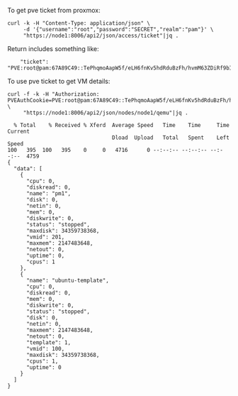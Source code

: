 To get pve ticket from proxmox:

	curl -k -H "Content-Type: application/json" \
	     -d '{"username":"root","password":"SECRET","realm":"pam"}' \
	     "https://node1:8006/api2/json/access/ticket"|jq .

Return includes something like:

	    "ticket": "PVE:root@pam:67A89C49::TePhqmoAapW5f/eLH6fnKv5hdRduBzFh/hvmM63ZDiRf9bIyCJdeIRXTDandEKNQY631/5rjR0kvX9Lnj66ZDfiKc18t696huAcL7F2TqAKRk9n0d7jAt512u45Z9U0TqDeEbAyw0xK9j3tJxTNE7gwWt4A5fUBcjXecHGH1G1GjW8/VsFFryP6FDDE52oJ3Vk8GJGvvIpmB22HyP8DPmn6ELcnHJMiEr/FjdI4PgX2gpLrU+Oc8BYZTsrqBwA7oAOz3buHyPJw+taLd07K1Ex/f4jHSD5uD6XGuDu+mMczuJsgA+OIIlJ5bFJIZu4Hk0fBTAqCk9SMXcjPhUntT2w=="

To use pve ticket to get VM details:

	curl -f -k -H "Authorization: PVEAuthCookie=PVE:root@pam:67A89C49::TePhqmoAapW5f/eLH6fnKv5hdRduBzFh/hvmM63ZDiRf9bIyCJdeIRXTDandEKNQY631/5rjR0kvX9Lnj66ZDfiKc18t696huAcL7F2TqAKRk9n0d7jAt512u45Z9U0TqDeEbAyw0xK9j3tJxTNE7gwWt4A5fUBcjXecHGH1G1GjW8/VsFFryP6FDDE52oJ3Vk8GJGvvIpmB22HyP8DPmn6ELcnHJMiEr/FjdI4PgX2gpLrU+Oc8BYZTsrqBwA7oAOz3buHyPJw+taLd07K1Ex/f4jHSD5uD6XGuDu+mMczuJsgA+OIIlJ5bFJIZu4Hk0fBTAqCk9SMXcjPhUntT2w==" \
	     "https://node1:8006/api2/json/nodes/node1/qemu"|jq .
	
	  % Total    % Received % Xferd  Average Speed   Time    Time     Time  Current
	                                 Dload  Upload   Total   Spent    Left  Speed
	100   395  100   395    0     0   4716      0 --:--:-- --:--:-- --:--:--  4759
	{
	  "data": [
	    {
	      "cpu": 0,
	      "diskread": 0,
	      "name": "pm1",
	      "disk": 0,
	      "netin": 0,
	      "mem": 0,
	      "diskwrite": 0,
	      "status": "stopped",
	      "maxdisk": 34359738368,
	      "vmid": 201,
	      "maxmem": 2147483648,
	      "netout": 0,
	      "uptime": 0,
	      "cpus": 1
	    },
	    {
	      "name": "ubuntu-template",
	      "cpu": 0,
	      "diskread": 0,
	      "mem": 0,
	      "diskwrite": 0,
	      "status": "stopped",
	      "disk": 0,
	      "netin": 0,
	      "maxmem": 2147483648,
	      "netout": 0,
	      "template": 1,
	      "vmid": 100,
	      "maxdisk": 34359738368,
	      "cpus": 1,
	      "uptime": 0
	    }
	  ]
	}
